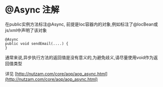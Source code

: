# @Async 注解

在public实例方法标注@Async, 前提是Ioc容器内的对象,例如标注了@IocBean或js/xml中声明了该对象

~~~
@Async
public void sendEmail(....) {
}
~~~
通常来说,异步执行方法的返回值是没有意义的,为避免歧义,请尽量使用void作为返回值类型

详见 [http://nutzam.com/core/aop/aop_async.html](http://nutzam.com/core/aop/aop_async.html)
